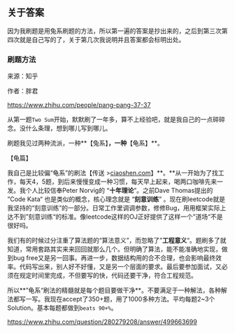 ## 关于答案

因为我刷题是用兔系刷题的方法，所以第一遍的答案是抄出来的，之后到第三次第四次就是自己写的了，关于第几次我说明并且答案都会标明出处。

### 刷题方法

来源：知乎

作者：胖君

 https://www.zhihu.com/people/pang-pang-37-37 

从第一题`Two Sum`开始，默默刷了一年多，算不上经验吧，就是我自己的一点碎碎念。没什么条理，想到哪儿写到哪儿。



刷题我见过两种流派，一种**【兔系】**，一种**【龟系】**。

【龟篇】

我自己是比较偏“龟系”的刷法【传送 >[ciaoshen.com](https://link.zhihu.com/?target=http%3A//ciaoshen.com/)】**。**从一开始为了找工作，每天4，5题，到后来慢慢变成一种习惯，每天早上起来，喝两口咖啡先来一发。我个人比较信奉Peter Norvig的 “**十年理论**”。之前Dave Thomas提出的 ”Code Kata“ 也是类似的概念，核心理念就是 “**刻意训练**” 。现在刷leetcode就是我坚持的“刻意训练”的一部分。日常工作里调调参数，修修Bug，用用框架实际上达不到”刻意训练“的标准。像leetcode这样的OJ正好提供了这样一个”道场“不是很好吗。

我们有的时候过分注重了算法题的“算法意义”，而忽略了”**工程意义**“。题刷多了就知道，常用套路其实来来回回就那么几个。但明确了算法，能不能准确地实现，做到bug free又是另一回事。再进一步，数据结构用的合不合理，也会影响最终效率。代码写出来，别人好不好懂，又是另一个层面的要求。最后要参加面试，又必须在规定时间里完成，不但要写的快，代码还要干净，符合工程规范。

所以**”龟系“刷法的精髓就是每个题目要做干净**。不要满足于一种解法，各种解法都写一写。我现在accept了350+题，用了1000多种方法。平均每题2~3个Solution。基本每题都做到`beats 90+%`。

 https://www.zhihu.com/question/280279208/answer/499663699 